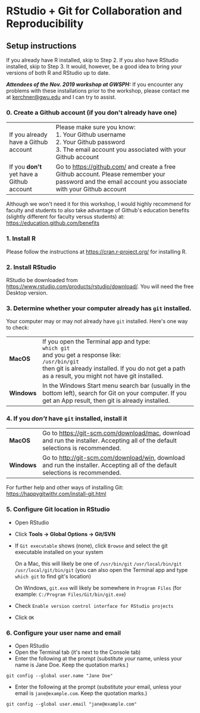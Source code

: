 # RStudio + Git for Collaboration and Reproducibility

## Setup instructions

If you already have R installed, skip to Step 2.  If you also have RStudio installed, skip to Step 3.  It would, however, be a good idea to bring your versions of both R and RStudio up to date.

***Attendees of the Nov. 2019 workshop at GWSPH:*** If you encounter any problems with these installations prior to the workshop, please contact me at kerchner@gwu.edu and I can try to assist.

### 0. Create a Github account (if you don't already have one)

|  |  |
|--|--|
| If you already have a Github account | Please make sure you know:<br>1. Your Github username<br>2. Your Github password<br>3. The email account you associated with your Github account |
| If you **don't** yet have a Github account | Go to https://github.com/ and create a free Github account.  Please remember your password and the email account you associate with your Github account |

Although we won't need it for this workshop, I would highly recommend for faculty and students to also take advantage of Github's education benefits (slightly different for faculty versus students) at: https://education.github.com/benefits 

### 1. Install R

Please follow the instructions at https://cran.r-project.org/ for installing R.

### 2. Install RStudio

RStudio be downloaded from https://www.rstudio.com/products/rstudio/download/. You will need the free Desktop version.

### 3. Determine whether your computer already has `git` installed.

Your computer may or may not already have `git` installed.  Here's one way to check:

|  |  |
| ----- | ---- |
| **MacOS** |     If you open the Terminal app and type:<br>`which git`<br>and you get a response like:<br> `/usr/bin/git`<br>then git is already installed.  If you do not get a path as a result, you might not have git installed.  |
| **Windows** | In the Windows Start menu search bar (usually in the bottom left), search for Git on your computer. If you get an App result, then git is already installed. |
 

### 4. If you _**don't**_ have `git` installed, install it

|  |  |
| ----- | ---- |
| **MacOS** |   Go to https://git-scm.com/download/mac, download and run the installer. Accepting all of the default selections is recommended. |
| **Windows** | Go to http://git-scm.com/download/win, download and run the installer.  Accepting all of the default selections is recommended. |

For further help and other ways of installing Git: https://happygitwithr.com/install-git.html


### 5. Configure Git location in RStudio

* Open RStudio
* Click **Tools -> Global Options -> Git/SVN**

* If `Git executable` shows (none), click `Browse` and select the git executable installed on your system

  On a Mac, this will likely be one of
  `/usr/bin/git`
  `/usr/local/bin/git`
  `/usr/local/git/bin/git`
  (you can also open the Terminal app and type `which git` to find git's location)
  
  On Windows, `git.exe` will likely be somewhere in `Program Files` (for example: `C:/Program Files/Git/bin/git.exe`)
 
* Check `Enable version control interface for RStudio projects`
  
* Click `OK`

### 6. Configure your user name and email

* Open RStudio
* Open the Terminal tab (it's next to the Console tab)
* Enter the following at the prompt (substitute _your_ name, unless your name is Jane Doe. Keep the quotation marks.)
```
git config --global user.name "Jane Doe"
```
* Enter the following at the prompt (substitute _your_ email, unless your email is `jane@example.com`. Keep the quotation marks.)
```
git config --global user.email "jane@example.com"
```
